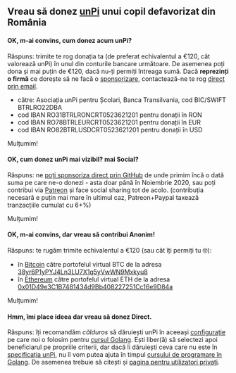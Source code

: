## Vreau să donez [unPi](https://www.unpi.ro/) unui copil defavorizat din România

#### OK, m-ai convins, cum donez acum unPi?

Răspuns: trimite te rog donația ta (de preferat echivalentul a €120, cât valorează unPi) în unul din conturile bancare următoare. De asemenea poți dona și mai puțin de €120, dacă nu-ți permiți întreaga sumă. Dacă **reprezinți o firmă**  ce dorește să ne facă o [sponsorizare](https://educatiefinanciara.techsoup.ro/sponsorizare/), contactează-ne te rog [direct prin email](mailto:donez@unpi.ro?subject=vreau%20sa%20sponsorizez%20unPi).

- către: Asociația unPi pentru Școlari, Banca Transilvania, cod BIC/SWIFT BTRLRO22DBA
- cod IBAN RO31BTRLRONCRT0523621201 pentru donații în RON
- cod IBAN RO78BTRLEURCRT0523621201 pentru donații în EUR
- cod IBAN RO82BTRLUSDCRT0523621201 pentru donații în USD

Mulțumim!

#### OK, cum donez unPi mai vizibil? mai Social?

Răspuns: ne [poți sponsoriza direct prin GitHub](https://github.com/sponsors/cipy) de unde primim încă o dată suma pe care ne-o donezi - asta doar până în Noiembrie 2020, sau poți contribui via [Patreon](https://www.patreon.com/unPi) și face social sharing tot de acolo. (contribuția necesară e puțin mai mare în ultimul caz, Patreon+Paypal taxează tranzacțiile cumulat cu 6+%)

Mulțumim!

#### OK, m-ai convins, dar vreau să contribui Anonim!

Răspuns: te rugăm trimite echivalentul a €120 (sau cât îți permiți tu 🤓):
- în [Bitcoin](https://bitcoin.org/ro/) către portofelul virtual BTC de la adresa [38yr6P1yPYJ4Ln3LU7X1q5yVwWN9Mxkyu8](https://www.blockchain.com/btc/address/38yr6P1yPYJ4Ln3LU7X1q5yVwWN9Mxkyu8)
- în [Ethereum](https://ethereum.org/ro/) către portofelul virtual ETH de la adresa [0x01D49e3C1B7481434d9Bb408227251Cc16e9D84a](https://www.blockchain.com/eth/address/0x01D49e3C1B7481434d9Bb408227251Cc16e9D84a)

Mulțumim!

#### Hmm, îmi place ideea dar vreau să donez Direct.

Răspuns: îți recomandăm _călduros_ să dăruiești unPi în aceeași [configurație](https://www.unpi.ro/spec/) pe care noi o folosim pentru [cursul Golang](https://go.unpi.ro/). Ești liber(ă) să selectezi apoi beneficiarul pe propriile criterii, dar dacă îi dăruiești ceva care nu este în [specificația unPi](https://www.unpi.ro/spec/), nu îl vom putea ajuta în timpul [cursului de programare în Golang](https://go.unpi.ro/). De asemenea trebuie să citești și [pagina pentru utilizatori privați](https://www.unpi.ro/privat/).

